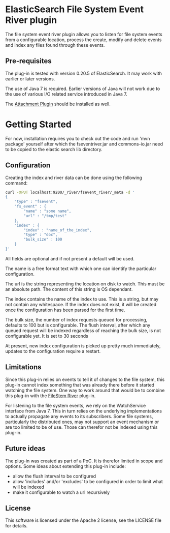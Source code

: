 ElasticSearch File System Event River plugin
============================================

The file system event river plugin allows you to listen for file system events from a configurable location, process the create, modify and delete events and index any files found through these events.


Pre-requisites
--------------

The plug-in is tested with version 0.20.5 of ElasticSearch. It may work with earlier or later versions.

The use of Java 7 is required. Earlier versions of Java will not work due to the use of various I/O related service introduced in Java 7.

The [Attachment Plugin](https://github.com/elasticsearch/elasticsearch-mapper-attachments) should be installed as well.


Getting Started
===============

For now, installation requires you to check out the code and run 'mvn package' yourself after which the fseventriver.jar and commons-io.jar need to be copied to the elastic search lib directory.


Configuration
-------------

Creating the index and river data can be done using the following command:

```sh
curl -XPUT localhost:9200/_river/fsevent_river/_meta -d '
{
    "type" : "fsevent",
    "fs_event" : {
        "name" : "some name",
        "url" : "/tmp/test"
    },
    "index" : {
        "index" : "name_of_the_index",
        "type" : "doc",
        "bulk_size" : 100
    }
}'
```

All fields are optional and if not present a default will be used.

The name is a free format text with which one can identify the particular configuration.

The url is the string representing the location on disk to watch. This must be an absolute path. The content of this string is OS dependant.

The index contains the name of the index to use. This is a string, but may not contain any whitespace. If the index does not exist, it will be created once the configuration has been parsed for the first time.

The bulk size, the number of index requests queued for processing, defaults to 100 but is configurable. The flush interval, after which any queued request will be indexed regardless of reaching the bulk size, is not configurable yet. It is set to 30 seconds


At present, new index configuration is picked up pretty much immediately, updates to the configuration require a restart.


Limitations
-----------

Since this plug-in relies on events to tell it of changes to the file system, this plug-in cannot index something that was already there before it started watching the file system.
One way to work around that would be to combine this plug-in with the [FileStem River](https://github.com/dadoonet/fsriver/) plug-in.

For listening to the file system events, we rely on the WatchService interface from Java 7. This in turn relies on the underlying implementations to actually propagate any events to its subscribers. Some file systems, particularly the distributed ones, may not support an event mechanism or are too limited to be of use. Those can therefor not be indexed using this plug-in.


Future ideas
------------

The plug-in was created as part of a PoC. It is therefor limited in scope and options.
Some ideas about extending this plug-in include:

- allow the flush interval to be configured
- allow 'includes' and/or 'excludes' to be configured in order to limit what will be indexed
- make it configurable to watch a url recursively


License
-------

This software is licensed under the Apache 2 license, see the LICENSE file for details.
